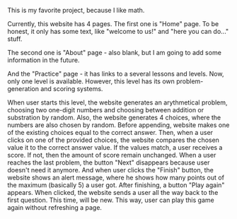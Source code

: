 This is my favorite project, because I like math. 

Currently, this website has 4 pages. The first one is "Home" page. To be honest, it only has some text, like "welcome to us!" and "here you can do..." stuff. 

The second one is "About" page - also blank, but I am going to add some information in the future. 

And the "Practice" page - it has links to a several lessons and levels. Now, only one level is available. However, this level has its own problem-generation and scoring systems. 

When user starts this level, the website generates an arythmetical problem, choosing two one-digit numbers and choosing between addition or substration by random. Also, the website generates 4 choices, where the numbers are also chosen by random. Before appending, website makes one of the existing choices equal to the correct answer. Then, when a user clicks on one of the provided choices, the website compares the chosen value it to the correct answer value. If the values match, a user receives a score. If not, then the amount of score remain unchanged. When a user reaches the last problem, the button "Next" disappears because user doesn't need it anymore. And when user clicks the "Finish" button, the website shows an alert message, where he shows how many points out of the maximum (basically 5) a user got. After finishing, a button "Play again" appears. When clicked, the website sends a user all the way back to the first question. This time, will be new. This way, user can play this game again without refreshing a page.